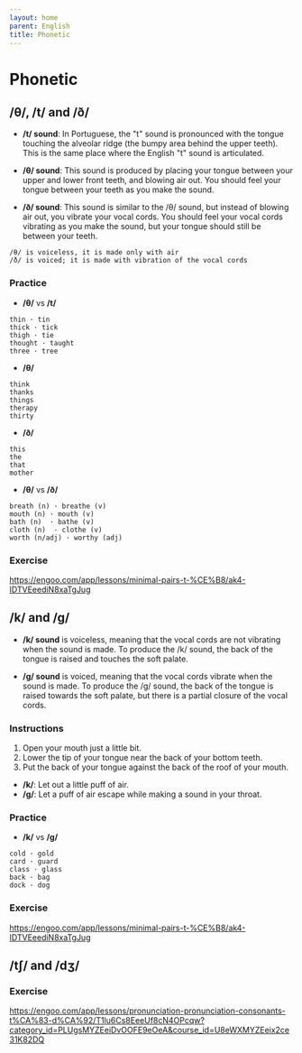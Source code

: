 ```yaml
---
layout: home
parent: English
title: Phonetic
---
```


# Phonetic

## /θ/, /t/ and /ð/

- **/t/ sound**: In Portuguese, the "t" sound is pronounced with the tongue touching the alveolar ridge (the bumpy area behind the upper teeth). This is the same place where the English "t" sound is articulated.

- **/θ/ sound**: This sound is produced by placing your tongue between your upper and lower front teeth, and blowing air out. You should feel your tongue between your teeth as you make the sound.

- **/ð/ sound**: This sound is similar to the /θ/ sound, but instead of blowing air out, you vibrate your vocal cords. You should feel your vocal cords vibrating as you make the sound, but your tongue should still be between your teeth.


```
/θ/ is voiceless, it is made only with air 
/ð/ is voiced; it is made with vibration of the vocal cords
```

### Practice

- **/θ/** vs **/t/**

```
thin · tin
thick · tick
thigh · tie
thought · taught
three · tree
```

- **/θ/**

```
think
thanks
things
therapy
thirty
```

- **/ð/**

```
this
the
that
mother
```

- **/θ/** vs **/ð/**

```
breath (n) · breathe (v)
mouth (n) · mouth (v)
bath (n)  · bathe (v)
cloth (n)  · clothe (v)
worth (n/adj) · worthy (adj)
```

### Exercise

<https://engoo.com/app/lessons/minimal-pairs-t-%CE%B8/ak4-IDTVEeediN8xaTgJug>


## /k/ and /g/

- **/k/ sound** is voiceless, meaning that the vocal cords are not vibrating when the sound is made. To produce the /k/ sound, the back of the tongue is raised and touches the soft palate.

- **/g/ sound** is voiced, meaning that the vocal cords vibrate when the sound is made. To produce the /g/ sound, the back of the tongue is raised towards the soft palate, but there is a partial closure of the vocal cords.

### Instructions

1. Open your mouth just a little bit.
2. Lower the tip of your tongue near the back of your bottom teeth.
3. Put the back of your tongue against the back of the roof of your mouth.

- **/k/**: Let out a little puff of air.
- **/g/**: Let a puff of air escape while making a sound in your throat.

### Practice

- **/k/** vs **/g/**

```
cold · gold
card · guard
class · glass
back · bag
dock · dog
```

### Exercise

<https://engoo.com/app/lessons/minimal-pairs-t-%CE%B8/ak4-IDTVEeediN8xaTgJug>


## /tʃ/ and /dʒ/

### Exercise

<https://engoo.com/app/lessons/pronunciation-pronunciation-consonants-t%CA%83-d%CA%92/T1lu6Cs8EeeUf8cN4OPcqw?category_id=PLUgsMYZEeiDvOOFE9eOeA&course_id=U8eWXMYZEeix2ce31K82DQ>
